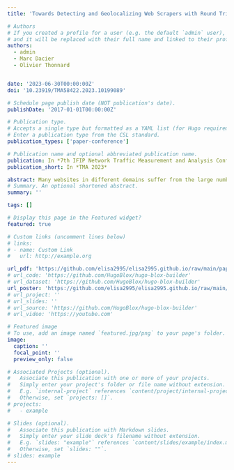 ```yaml
---
title: 'Towards Detecting and Geolocalizing Web Scrapers with Round Trip Time Measurements'

# Authors
# If you created a profile for a user (e.g. the default `admin` user), write the username (folder name) here
# and it will be replaced with their full name and linked to their profile.
authors:
  - admin
  - Marc Dacier
  - Olivier Thonnard


date: '2023-06-30T00:00:00Z'
doi: '10.23919/TMA58422.2023.10199089'

# Schedule page publish date (NOT publication's date).
publishDate: '2017-01-01T00:00:00Z'

# Publication type.
# Accepts a single type but formatted as a YAML list (for Hugo requirements).
# Enter a publication type from the CSL standard.
publication_types: ['paper-conference']

# Publication name and optional abbreviated publication name.
publication: In *7th IFIP Network Traffic Measurement and Analysis Conference (TMA 2023)*
publication_short: In *TMA 2023*

abstract: Many websites in different domains suffer from the large number of requests originated by web scraping. Hence, these websites exploit detection mechanisms to try to block scrapers' requests. Lately, scrapers evade more and more these mechanisms by hiding behind the so-called Residential IP Proxies (RESIP). We have created a server-side detection method, based on network measurements, that enables us to detect whether a request passes through one of these providers. We have run a 4-month long experiment to assess the validity of our technique and we have collected a 90M+ connections dataset. In this work, we present new analyses performed on this dataset. They show that our detection technique can work in any real-world environment and that has a good level of accuracy even in the unlikely event where client, server and RESIP machines are all in close proximity. Moreover, we introduce the next steps in our research. We implemented our detection technique in front of domains suffering from web scraping. The study of these connections is ongoing. Furthermore, we are implementing an algorithm to geolocalize the scrapers behind the RESIP, thanks to network measurements on their connections.
# Summary. An optional shortened abstract.
summary: ''

tags: []

# Display this page in the Featured widget?
featured: true

# Custom links (uncomment lines below)
# links:
# - name: Custom Link
#   url: http://example.org

url_pdf: 'https://github.com/elisa2995/elisa2995.github.io/raw/main/papers/Chiapponi_Towards_2023.pdf'
# url_code: 'https://github.com/HugoBlox/hugo-blox-builder'
# url_dataset: 'https://github.com/HugoBlox/hugo-blox-builder'
url_poster: 'https://github.com/elisa2995/elisa2995.github.io/raw/main/papers/Chiapponi_Towards_Poster_2023.pdf'
# url_project: ''
# url_slides: ''
# url_source: 'https://github.com/HugoBlox/hugo-blox-builder'
# url_video: 'https://youtube.com'

# Featured image
# To use, add an image named `featured.jpg/png` to your page's folder.
image:
  caption: ''
  focal_point: ''
  preview_only: false

# Associated Projects (optional).
#   Associate this publication with one or more of your projects.
#   Simply enter your project's folder or file name without extension.
#   E.g. `internal-project` references `content/project/internal-project/index.md`.
#   Otherwise, set `projects: []`.
# projects:
#   - example

# Slides (optional).
#   Associate this publication with Markdown slides.
#   Simply enter your slide deck's filename without extension.
#   E.g. `slides: "example"` references `content/slides/example/index.md`.
#   Otherwise, set `slides: ""`.
# slides: example
---
```


